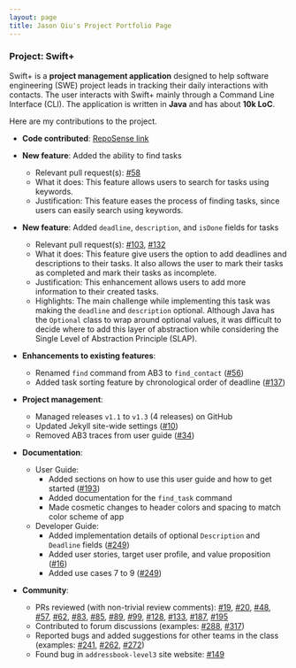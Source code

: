 ```yaml
---
layout: page
title: Jason Qiu's Project Portfolio Page
---
```


### Project: Swift+

Swift+ is a **project management application** designed to help software engineering (SWE) project leads in tracking their daily
interactions with contacts. The user interacts with Swift+ mainly through a Command Line Interface (CLI). The application is
written in **Java** and has about **10k LoC**.

Here are my contributions to the project.

- **Code contributed**: [RepoSense link](https://nus-cs2103-ay2223s1.github.io/tp-dashboard/?search=jasonqiu212&breakdown=true&sort=groupTitle&sortWithin=title&since=2022-09-16&timeframe=commit&mergegroup=&groupSelect=groupByRepos&checkedFileTypes=docs~functional-code~test-code~other)
- **New feature**: Added the ability to find tasks

  - Relevant pull request(s): [#58](https://github.com/AY2223S1-CS2103T-T12-2/tp/pull/58)
  - What it does: This feature allows users to search for tasks using keywords.
  - Justification: This feature eases the process of finding tasks, since users can easily search using keywords.

- **New feature**: Added `deadline`, `description`, and `isDone` fields for tasks

  - Relevant pull request(s): [#103](https://github.com/AY2223S1-CS2103T-T12-2/tp/pull/103), [#132](https://github.com/AY2223S1-CS2103T-T12-2/tp/pull/132)
  - What it does: This feature give users the option to add deadlines and descriptions to their tasks. It also allows the user to mark their tasks as completed and mark their tasks as incomplete.
  - Justification: This enhancement allows users to add more information to their created tasks.
  - Highlights: The main challenge while implementing this task was making the `deadline` and `description` optional. Although Java has the `Optional` class to wrap around optional values, it was difficult to decide where to add this layer of abstraction while considering the Single Level of Abstraction Principle (SLAP).

- **Enhancements to existing features**:

  - Renamed `find` command from AB3 to `find_contact` ([#56](https://github.com/AY2223S1-CS2103T-T12-2/tp/pull/56))
  - Added task sorting feature by chronological order of deadline ([#137](https://github.com/AY2223S1-CS2103T-T12-2/tp/pull/137))

- **Project management**:

  - Managed releases `v1.1` to `v1.3` (4 releases) on GitHub
  - Updated Jekyll site-wide settings ([#10](https://github.com/AY2223S1-CS2103T-T12-2/tp/pull/10))
  - Removed AB3 traces from user guide ([#34](https://github.com/AY2223S1-CS2103T-T12-2/tp/pull/34))

- **Documentation**:

  - User Guide:
    - Added sections on how to use this user guide and how to get started ([#193](https://github.com/AY2223S1-CS2103T-T12-2/tp/pull/193))
    - Added documentation for the `find_task` command
    - Made cosmetic changes to header colors and spacing to match color scheme of app
  - Developer Guide:
    - Added implementation details of optional `Description` and `Deadline` fields ([#249](https://github.com/AY2223S1-CS2103T-T12-2/tp/pull/249))
    - Added user stories, target user profile, and value proposition ([#16](https://github.com/AY2223S1-CS2103T-T12-2/tp/pull/16))
    - Added use cases 7 to 9 ([#249](https://github.com/AY2223S1-CS2103T-T12-2/tp/pull/249))

- **Community**:
  - PRs reviewed (with non-trivial review comments): [#19](https://github.com/AY2223S1-CS2103T-T12-2/tp/pull/19), [#20](https://github.com/AY2223S1-CS2103T-T12-2/tp/pull/20), [#48](https://github.com/AY2223S1-CS2103T-T12-2/tp/pull/48), [#57](https://github.com/AY2223S1-CS2103T-T12-2/tp/pull/57), [#62](https://github.com/AY2223S1-CS2103T-T12-2/tp/pull/62), [#83](https://github.com/AY2223S1-CS2103T-T12-2/tp/pull/83), [#85](https://github.com/AY2223S1-CS2103T-T12-2/tp/pull/85), [#89](https://github.com/AY2223S1-CS2103T-T12-2/tp/pull/89), [#99](https://github.com/AY2223S1-CS2103T-T12-2/tp/pull/99), [#128](https://github.com/AY2223S1-CS2103T-T12-2/tp/pull/128), [#133](https://github.com/AY2223S1-CS2103T-T12-2/tp/pull/133), [#187](https://github.com/AY2223S1-CS2103T-T12-2/tp/pull/187), [#195](https://github.com/AY2223S1-CS2103T-T12-2/tp/pull/195)
  - Contributed to forum discussions (examples: [#288](https://github.com/nus-cs2103-AY2223S1/forum/issues/288), [#317](https://github.com/nus-cs2103-AY2223S1/forum/issues/317))
  - Reported bugs and added suggestions for other teams in the class (examples: [#241](https://github.com/AY2223S1-CS2103T-W16-4/tp/issues/241), [#262](https://github.com/AY2223S1-CS2103T-W16-4/tp/issues/262), [#272](https://github.com/AY2223S1-CS2103T-W16-4/tp/issues/272))
  - Found bug in `addressbook-level3` site website: [#149](https://github.com/se-edu/addressbook-level3/issues/149)
